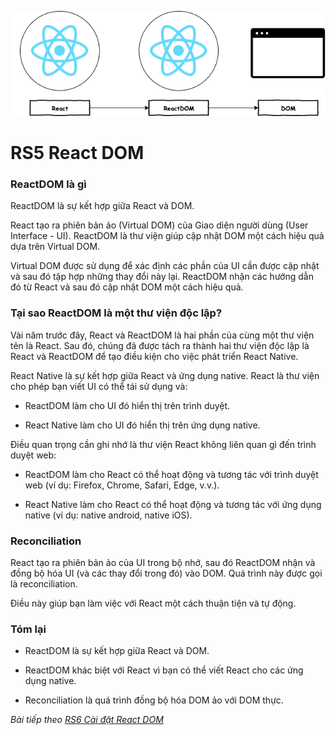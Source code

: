 ![Create-HTML-1](images/react-dom.png) 

# RS5 React DOM

### ReactDOM là gì

ReactDOM là sự kết hợp giữa React và DOM.

React tạo ra phiên bản ảo (Virtual DOM) của Giao diện người dùng (User Interface - UI). ReactDOM là thư viện giúp cập nhật DOM một cách hiệu quả dựa trên Virtual DOM.

Virtual DOM được sử dụng để xác định các phần của UI cần được cập nhật và sau đó tập hợp những thay đổi này lại. ReactDOM nhận các hướng dẫn đó từ React và sau đó cập nhật DOM một cách hiệu quả.

### Tại sao ReactDOM là một thư viện độc lập?

Vài năm trước đây, React và ReactDOM là hai phần của cùng một thư viện tên là React. Sau đó, chúng đã được tách ra thành hai thư viện độc lập là React và ReactDOM để tạo điều kiện cho việc phát triển React Native.

React Native là sự kết hợp giữa React và ứng dụng native. React là thư viện cho phép bạn viết UI có thể tái sử dụng và:
    
- ReactDOM làm cho UI đó hiển thị trên trình duyệt.

- React Native làm cho UI đó hiển thị trên ứng dụng native.

Điều quan trọng cần ghi nhớ là thư viện React không liên quan gì đến trình duyệt web:

- ReactDOM làm cho React có thể hoạt động và tương tác với trình duyệt web (ví dụ: Firefox, Chrome, Safari, Edge, v.v.).

- React Native làm cho React có thể hoạt động và tương tác với ứng dụng native (ví dụ: native android, native iOS).

### Reconciliation

React tạo ra phiên bản ảo của UI trong bộ nhớ, sau đó ReactDOM nhận và đồng bộ hóa UI (và các thay đổi trong đó) vào DOM. Quá trình này được gọi là reconciliation.

Điều này giúp bạn làm việc với React một cách thuận tiện và tự động.

### Tóm lại

- ReactDOM là sự kết hợp giữa React và DOM.

- ReactDOM khác biệt với React vì bạn có thể viết React cho các ứng dụng native.

- Reconciliation là quá trình đồng bộ hóa DOM ảo với DOM thực.

*Bài tiếp theo [RS6 Cài đặt React DOM](/lesson/session/session_006_use_react_dom.md)*
